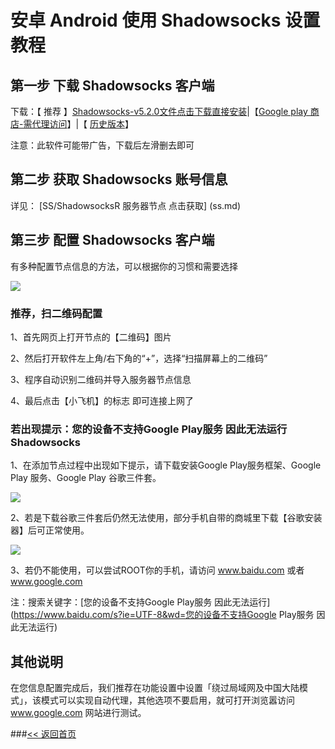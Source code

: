 # 安卓 Android 使用 Shadowsocks 设置教程

## 第一步 下载 Shadowsocks 客户端

下载：【 推荐 】[Shadowsocks-v5.2.0文件点击下载直接安装](https://fs-im-kefu.7moor-fs1.com/ly/4d2c3f00-7d4c-11e5-af15-41bf63ae4ea0/ac92871d6838576e/shadowsocks--universal-5.2.0.apk)|【[Google play 商店-需代理访问](https://play.google.com/store/apps/details?id=com.github.shadowsocks)】|【 [历史版本](https://pan.quark.cn/s/c5a3a0e3fefc)】

注意：此软件可能带广告，下载后左滑删去即可

## 第二步 获取 Shadowsocks 账号信息

详见：
[SS/ShadowsocksR 服务器节点 点击获取]
(ss.md)

## 第三步 配置 Shadowsocks 客户端

有多种配置节点信息的方法，可以根据你的习惯和需要选择

![](https://i.postimg.cc/s2vZt2YR/android1.png)

### 推荐，扫二维码配置

1、首先网页上打开节点的【二维码】图片

2、然后打开软件左上角/右下角的“+”，选择“扫描屏幕上的二维码”

3、程序自动识别二维码并导入服务器节点信息

4、最后点击【小飞机】的标志 即可连接上网了

### 若出现提示：您的设备不支持Google Play服务 因此无法运行Shadowsocks

1、在添加节点过程中出现如下提示，请下载安装Google Play服务框架、Google Play 服务、Google Play 谷歌三件套。

![](https://i.postimg.cc/wBZsHd2R/android2.png)


2、若是下载谷歌三件套后仍然无法使用，部分手机自带的商城里下载【谷歌安装器】后可正常使用。

![](https://i.postimg.cc/4dcHxF2L/android3.png)

3、若仍不能使用，可以尝试ROOT你的手机，请访问 www.baidu.com 或者 www.google.com

注：搜索关键字：[您的设备不支持Google Play服务 因此无法运行](https://www.baidu.com/s?ie=UTF-8&wd=您的设备不支持Google Play服务 因此无法运行)

## 其他说明

在您信息配置完成后，我们推荐在功能设置中设置「绕过局域网及中国大陆模式」，该模式可以实现自动代理，其他选项不要启用，就可打开浏览嚣访问 www.google.com 网站进行测试。

###[<< 返回首页](https://iosrjk.github.io/xhj/) 
